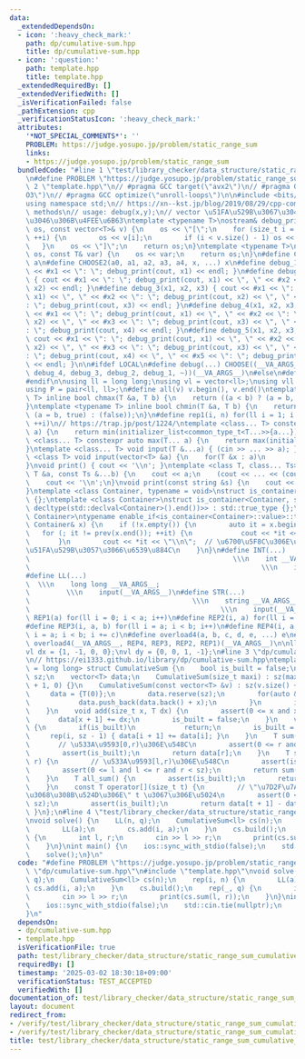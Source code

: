 ```yaml
---
data:
  _extendedDependsOn:
  - icon: ':heavy_check_mark:'
    path: dp/cumulative-sum.hpp
    title: dp/cumulative-sum.hpp
  - icon: ':question:'
    path: template.hpp
    title: template.hpp
  _extendedRequiredBy: []
  _extendedVerifiedWith: []
  _isVerificationFailed: false
  _pathExtension: cpp
  _verificationStatusIcon: ':heavy_check_mark:'
  attributes:
    '*NOT_SPECIAL_COMMENTS*': ''
    PROBLEM: https://judge.yosupo.jp/problem/static_range_sum
    links:
    - https://judge.yosupo.jp/problem/static_range_sum
  bundledCode: "#line 1 \"test/library_checker/data_structure/static_range_sum_cumulative_sum.test.cpp\"\
    \n#define PROBLEM \"https://judge.yosupo.jp/problem/static_range_sum\"\n#line\
    \ 2 \"template.hpp\"\n// #pragma GCC target(\"avx2\")\n// #pragma GCC optimize(\"\
    O3\")\n// #pragma GCC optimize(\"unroll-loops\")\n\n#include <bits/stdc++.h>\n\
    using namespace std;\n// https://xn--kst.jp/blog/2019/08/29/cpp-comp/\n// debug\
    \ methods\n// usage: debug(x,y);\n// vector \u51FA\u529B\u3067\u304D\u308B\u3088\
    \u3046\u306B\u4FEE\u6B63\ntemplate <typename T>\nostream& debug_print(ostream&\
    \ os, const vector<T>& v) {\n    os << \"[\";\n    for (size_t i = 0; i < v.size();\
    \ ++i) {\n        os << v[i];\n        if (i < v.size() - 1) os << \", \";\n \
    \   }\n    os << \"]\";\n    return os;\n}\ntemplate <typename T>\nostream& debug_print(ostream&\
    \ os, const T& var) {\n    os << var;\n    return os;\n}\n#define CHOOSE(a) CHOOSE2\
    \ a\n#define CHOOSE2(a0, a1, a2, a3, a4, x, ...) x\n#define debug_1(x1) { cout\
    \ << #x1 << \": \"; debug_print(cout, x1) << endl; }\n#define debug_2(x1, x2)\
    \ { cout << #x1 << \": \"; debug_print(cout, x1) << \", \" << #x2 << \": \"; debug_print(cout,\
    \ x2) << endl; }\n#define debug_3(x1, x2, x3) { cout << #x1 << \": \"; debug_print(cout,\
    \ x1) << \", \" << #x2 << \": \"; debug_print(cout, x2) << \", \" << #x3 << \"\
    : \"; debug_print(cout, x3) << endl; }\n#define debug_4(x1, x2, x3, x4) { cout\
    \ << #x1 << \": \"; debug_print(cout, x1) << \", \" << #x2 << \": \"; debug_print(cout,\
    \ x2) << \", \" << #x3 << \": \"; debug_print(cout, x3) << \", \" << #x4 << \"\
    : \"; debug_print(cout, x4) << endl; }\n#define debug_5(x1, x2, x3, x4, x5) {\
    \ cout << #x1 << \": \"; debug_print(cout, x1) << \", \" << #x2 << \": \"; debug_print(cout,\
    \ x2) << \", \" << #x3 << \": \"; debug_print(cout, x3) << \", \" << #x4 << \"\
    : \"; debug_print(cout, x4) << \", \" << #x5 << \": \"; debug_print(cout, x5)\
    \ << endl; }\n\n#ifdef LOCAL\n#define debug(...) CHOOSE((__VA_ARGS__, debug_5,\
    \ debug_4, debug_3, debug_2, debug_1, ~))(__VA_ARGS__)\n#else\n#define debug(...)\n\
    #endif\n\nusing ll = long long;\nusing vl = vector<ll>;\nusing vll = vector<vl>;\n\
    using P = pair<ll, ll>;\n#define all(v) v.begin(), v.end()\ntemplate <typename\
    \ T> inline bool chmax(T &a, T b) {\n    return ((a < b) ? (a = b, true) : (false));\n\
    }\ntemplate <typename T> inline bool chmin(T &a, T b) {\n    return ((a > b) ?\
    \ (a = b, true) : (false));\n}\n#define rep1(i, n) for(ll i = 1; i <= ((ll)n);\
    \ ++i)\n// https://trap.jp/post/1224/\ntemplate <class... T> constexpr auto min(T...\
    \ a) {\n    return min(initializer_list<common_type_t<T...>>{a...});\n}\ntemplate\
    \ <class... T> constexpr auto max(T... a) {\n    return max(initializer_list<common_type_t<T...>>{a...});\n\
    }\ntemplate <class... T> void input(T &...a) { (cin >> ... >> a); }\ntemplate\
    \ <class T> void input(vector<T> &a) {\n    for(T &x : a)\n        cin >> x;\n\
    }\nvoid print() { cout << '\\n'; }\ntemplate <class T, class... Ts> void print(const\
    \ T &a, const Ts &...b) {\n    cout << a;\n    (cout << ... << (cout << ' ', b));\n\
    \    cout << '\\n';\n}\nvoid print(const string &s) {\n    cout << s << '\\n';\n\
    }\ntemplate <class Container, typename = void>\nstruct is_container : std::false_type\
    \ {};\ntemplate <class Container>\nstruct is_container<Container, std::void_t<decltype(std::declval<Container>().begin()),\
    \ decltype(std::declval<Container>().end())>> : std::true_type {};\ntemplate <class\
    \ Container>\ntypename enable_if<is_container<Container>::value>::type print(const\
    \ Container& x) {\n    if (!x.empty()) {\n        auto it = x.begin();\n     \
    \   for (; it != prev(x.end()); ++it) {\n            cout << *it << \" \";\n \
    \       }\n        cout << *it << \"\\n\";  // \u6700\u5F8C\u306E\u8981\u7D20\u3092\
    \u51FA\u529B\u3057\u3066\u6539\u884C\n    }\n}\n#define INT(...)             \
    \                                                  \\\n    int __VA_ARGS__;  \
    \                                                         \\\n    input(__VA_ARGS__)\n\
    #define LL(...)                                                              \
    \  \\\n    long long __VA_ARGS__;                                            \
    \         \\\n    input(__VA_ARGS__)\n#define STR(...)                       \
    \                                        \\\n    string __VA_ARGS__;         \
    \                                               \\\n    input(__VA_ARGS__)\n#define\
    \ REP1(a) for(ll i = 0; i < a; i++)\n#define REP2(i, a) for(ll i = 0; i < a; i++)\n\
    #define REP3(i, a, b) for(ll i = a; i < b; i++)\n#define REP4(i, a, b, c) for(ll\
    \ i = a; i < b; i += c)\n#define overload4(a, b, c, d, e, ...) e\n#define rep(...)\
    \ overload4(__VA_ARGS__, REP4, REP3, REP2, REP1)(__VA_ARGS__)\n\nll inf = 3e18;\n\
    vl dx = {1, -1, 0, 0};\nvl dy = {0, 0, 1, -1};\n#line 3 \"dp/cumulative-sum.hpp\"\
    \n// https://ei1333.github.io/library/dp/cumulative-sum.hpp\ntemplate <class T\
    \ = long long> struct CumulativeSum {\n    bool is_built = false;\n    size_t\
    \ sz;\n    vector<T> data;\n    CumulativeSum(size_t maxi) : sz(maxi + 1), data(maxi\
    \ + 1, 0) {}\n    CumulativeSum(const vector<T> &v) : sz(v.size() + 1) {\n   \
    \     data = {T(0)};\n        data.reserve(sz);\n        for(auto &&x : v) {\n\
    \            data.push_back(data.back() + x);\n        }\n        is_built = true;\n\
    \    }\n    void add(size_t x, T dx) {\n        assert(0 <= x and x < sz);\n \
    \       data[x + 1] += dx;\n        is_built = false;\n    }\n    void build()\
    \ {\n        if(is_built)\n            return;\n        is_built = true;\n   \
    \     rep(i, sz - 1) { data[i + 1] += data[i]; }\n    }\n    T sum(ll r) {\n \
    \       // \u533A\u9593[0,r)\u306E\u548C\n        assert(0 <= r and r < sz);\n\
    \        assert(is_built);\n        return data[r];\n    }\n    T sum(ll l, ll\
    \ r) {\n        // \u533A\u9593[l,r)\u306E\u548C\n        assert(is_built);\n\
    \        assert(0 <= l and l <= r and r < sz);\n        return sum(r) - sum(l);\n\
    \    }\n    T all_sum() {\n        assert(is_built);\n        return data.back();\n\
    \    }\n    const T operator[](size_t t) {\n        // \"\u7D2F\u7A4D\u548C\u3092\
    \u3068\u308B\u524D\u306E\" t \u3067\u306E\u5024\n        assert(0 <= t and t <\
    \ sz);\n        assert(is_built);\n        return data[t + 1] - data[t];\n   \
    \ }\n};\n#line 4 \"test/library_checker/data_structure/static_range_sum_cumulative_sum.test.cpp\"\
    \nvoid solve() {\n    LL(n, q);\n    CumulativeSum<ll> cs(n);\n    rep(i, n) {\n\
    \        LL(a);\n        cs.add(i, a);\n    }\n    cs.build();\n    rep(_, q)\
    \ {\n        int l, r;\n        cin >> l >> r;\n        print(cs.sum(l, r));\n\
    \    }\n}\nint main() {\n    ios::sync_with_stdio(false);\n    std::cin.tie(nullptr);\n\
    \    solve();\n}\n"
  code: "#define PROBLEM \"https://judge.yosupo.jp/problem/static_range_sum\"\n#include\
    \ \"dp/cumulative-sum.hpp\"\n#include \"template.hpp\"\nvoid solve() {\n    LL(n,\
    \ q);\n    CumulativeSum<ll> cs(n);\n    rep(i, n) {\n        LL(a);\n       \
    \ cs.add(i, a);\n    }\n    cs.build();\n    rep(_, q) {\n        int l, r;\n\
    \        cin >> l >> r;\n        print(cs.sum(l, r));\n    }\n}\nint main() {\n\
    \    ios::sync_with_stdio(false);\n    std::cin.tie(nullptr);\n    solve();\n\
    }\n"
  dependsOn:
  - dp/cumulative-sum.hpp
  - template.hpp
  isVerificationFile: true
  path: test/library_checker/data_structure/static_range_sum_cumulative_sum.test.cpp
  requiredBy: []
  timestamp: '2025-03-02 18:30:18+09:00'
  verificationStatus: TEST_ACCEPTED
  verifiedWith: []
documentation_of: test/library_checker/data_structure/static_range_sum_cumulative_sum.test.cpp
layout: document
redirect_from:
- /verify/test/library_checker/data_structure/static_range_sum_cumulative_sum.test.cpp
- /verify/test/library_checker/data_structure/static_range_sum_cumulative_sum.test.cpp.html
title: test/library_checker/data_structure/static_range_sum_cumulative_sum.test.cpp
---
```

